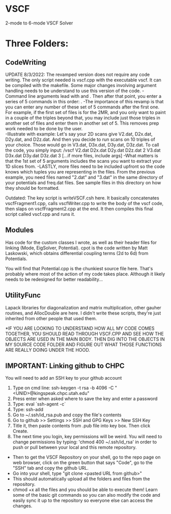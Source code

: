 # VSCF
2-mode to 6-mode VSCF Solver

# Three Folders:
## CodeWriting ##
UPDATE 8/3/2022: The revamped version does not require any code writing. The only script needed is vscf.cpp with the executable vscf. It can be compiled with the makefile. Some major changes involving argument handling needs to be understand to use this version of the code.
-Command line arguments lead with <Nmodes> and <Npoints>. Then after that point, you enter a series of 5 commands in this order: <Name of Energy File> <Name of Dipole X File> <Name of Dipole Y File> <Name of Dipole Z File> <Dimensionality of Files>. 
-The importance of this revamp is that you can enter any number of these set of 5 commands after the first one. For example, if the first set of files is for the 2MR, and you only want to paint in a couple of the triples beyond that, you may include just those triples in another set of files and enter them in another set of 5. This removes prep work needed to be done by the user.  
-Illustrate with example: Let's say your 2D scans give V2.dat, D2x.dat, D2y.dat, and D2z.dat. And then you decide to run scans on 10 triples of your choice. Those would go in V3.dat, D3x.dat, D3y.dat, D3z.dat. To call the code, you simply input: 
<path>/vscf <nModes> <nPoints> V2.dat D2x.dat D2y.dat D2z.dat 2 V3.dat D3x.dat D3y.dat D3z.dat 3 [...if more files, include args]
-What matters is that the 1st set of 5 arguments includes the scans you want to extract your 1D slices from. 
-LASTLY, more files need to be included upfront so the code knows which tuples you are representing in the files. From the previous example, you need files named "2.dat" and "3.dat" in the same directory of your potentials and freq.dat files. See sample files in this directory on how they should be formatted. 

Outdated: The key script is writeVSCF.csh here. It basically concatenates vscfFragment1.cpp, calls vscfWriter.cpp to write the body of the vscf code, then slaps on vscfFragment2.cpp at the end. It then compiles this final script called vscf.cpp and runs it. 

## Modules ##
Has code for the custom classes I wrote, as well as their header files for linking (Mode, EigSolver, Potential). cpot is the code written by Matt Laskowski, which obtains differential coupling terms (2d to 6d) from Potentials. 

You will find that Potential.cpp is the chunkiest source file here. That's probably where most of the action of my code takes place. Although it likely needs to be redesigned for better readability...

## UtilityFunc ##
Lapack libraries for diagonalization and matrix multiplication, other gauher routines, and AllocDouble are here. I didn't write these scripts, they're just inherited from other people that used them.

*IF YOU ARE LOOKING TO UNDERSTAND HOW ALL MY CODE COMES TOGETHER, YOU SHOULD READ THROUGH VSCF.CPP AND SEE HOW THE OBJECTS ARE USED IN THE MAIN BODY. THEN DIG INTO THE OBJECTS IN MY SOURCE CODE FOLDER AND FIGURE OUT WHAT THOSE FUNCTIONS ARE REALLY DOING UNDER THE HOOD. 

## IMPORTANT: Linking github to CHPC ##
You will need to add an SSH key to your github account
1. Type on cmd line: ssh-keygen -t rsa -b 4096 -C "\<UNID\>@kingspeak.chpc.utah.edu"
2. Press enter when asked where to save the key and enter a password
3. Type: eval \`ssh-agent -c\`
4. Type: ssh-add
5. Go to ~/.ssh/id_rsa.pub and copy the file's contents
6. Go to github >> Settings >> SSH and GPG Keys >> New SSH Key
7. Title it, then paste contents from .pub file into key box. Then click Create.
8. The next time you login, key permissions will be weird. You will need to change permissions by typing: \'chmod  400 ~/.ssh/id_rsa\' in order to push or pull between your local and this remote repository.

- Then to get the VSCF Repository on your shell, go to the repo page on web browser, click on the green button that says "Code", go to the "SSH" tab and copy the github URL.
- Go into your shell, type "git clone \<pasted URL from github\>"
- This should automatically upload all the folders and files from the repository.
- chmod +x all the files and you should be able to execute them! Learn some of the basic git commands so you can also modify the code and easily sync it up to the repository so everyone else can access the changes.
